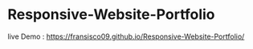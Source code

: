 # Responsive-Website-Portfolio

live Demo :
https://fransisco09.github.io/Responsive-Website-Portfolio/
